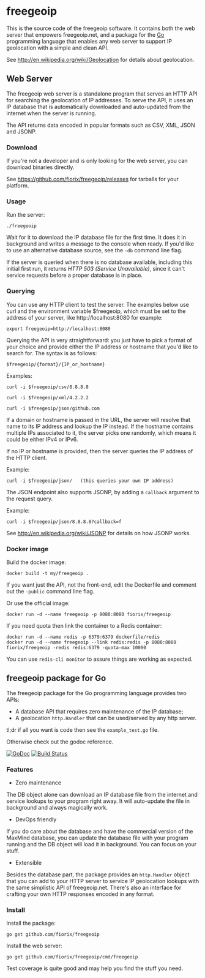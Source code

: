 # freegeoip

This is the source code of the freegeoip software. It contains both
the web server that empowers freegeoip.net, and a package for the
[Go](http://golang.org) programming language that enables any web server
to support IP geolocation with a simple and clean API.

See http://en.wikipedia.org/wiki/Geolocation for details about geolocation.

## Web Server

The freegeoip web server is a standalone program that serves an HTTP API
for searching the geolocation of IP addresses. To serve the API, it uses
an IP database that is automatically downloaded and auto-updated from
the internet when the server is running.

The API returns data encoded in popular formats such as CSV, XML, JSON
and JSONP.

### Download

If you're not a developer and is only looking for the web server, you
can download binaries directly.

See https://github.com/fiorix/freegeoip/releases for tarballs for your
platform.

### Usage

Run the server:

	./freegeoip

Wait for it to download the IP database file for the first time. It does
it in background and writes a message to the console when ready. If you'd
like to use an alternative database source, see the `-db` command line
flag.

If the server is queried when there is no database available, including
this initial first run, it returns *HTTP 503 (Service Unavailable)*, since
it can't service requests before a proper database is in place.

### Querying

You can use any HTTP client to test the server. The examples below use
curl and the environment variable $freegeoip, which must be set to the
address of your server, like http://localhost:8080 for example:

	export freegeoip=http://localhost:8080

Querying the API is very straightforward: you just have to pick a format
of your choice and provide either the IP address or hostname that you'd
like to search for. The syntax is as follows:

	$freegeoip/{format}/{IP_or_hostname}

Examples:

	curl -i $freegeoip/csv/8.8.8.8

	curl -i $freegeoip/xml/4.2.2.2

	curl -i $freegeoip/json/github.com

If a domain or hostname is passed in the URL, the server will resolve that
name to its IP address and lookup the IP instead. If the hostname contains
multiple IPs associated to it, the server picks one randomly, which means
it could be either IPv4 or IPv6.

If no IP or hostname is provided, then the server queries the IP address
of the HTTP client.

Example:

	curl -i $freegeoip/json/   (this queries your own IP address)

The JSON endpoint also supports JSONP, by adding a `callback` argument
to the request query.

Example:

	curl -i $freegeoip/json/8.8.8.8?callback=f

See http://en.wikipedia.org/wiki/JSONP for details on how JSONP works.

### Docker image

Build the docker image:

	docker build -t my/freegeoip .

If you want just the API, not the front-end, edit the Dockerfile and
comment out the `-public` command line flag.

Or use the official image:

	docker run -d --name freegeoip -p 8080:8080 fiorix/freegeoip

If you need quota then link the container to a Redis container:

	docker run -d --name redis -p 6379:6379 dockerfile/redis
	docker run -d --name freegeoip --link redis:redis -p 8080:8080 fiorix/freegeoip -redis redis:6379 -quota-max 10000

You can use `redis-cli monitor` to assure things are working as expected.

## freegeoip package for Go

The freegeoip package for the Go programming language provides two APIs:

- A database API that requires zero maintenance of the IP database;
- A geolocation `http.Handler` that can be used/served by any http server.

tl;dr if all you want is code then see the `example_test.go` file.

Otherwise check out the godoc reference.

[![GoDoc](https://godoc.org/github.com/fiorix/freegeoip?status.svg)](https://godoc.org/github.com/fiorix/freegeoip)
[![Build Status](https://secure.travis-ci.org/fiorix/freegeoip.png)](http://travis-ci.org/fiorix/freegeoip)

### Features

- Zero maintenance

The DB object alone can download an IP database file from the internet and
service lookups to your program right away. It will auto-update the file in
background and always magically work.

- DevOps friendly

If you do care about the database and have the commercial version of the
MaxMind database, you can update the database file with your program running
and the DB object will load it in background. You can focus on your stuff.

- Extensible

Besides the database part, the package provides an `http.Handler` object
that you can add to your HTTP server to service IP geolocation lookups with
the same simplistic API of freegeoip.net. There's also an interface for
crafting your own HTTP responses encoded in any format.

### Install

Install the package:

	go get github.com/fiorix/freegeoip

Install the web server:

	go get github.com/fiorix/freegeoip/cmd/freegeoip

Test coverage is quite good and may help you find the stuff you need.
